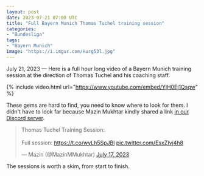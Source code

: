 ```yaml
---
layout: post
date: 2023-07-21 07:00 UTC
title: "Full Bayern Munich Thomas Tuchel training session"
categories:
- "Bundesliga"
tags:
- "Bayern Munich"
image: "https://i.imgur.com/Hurg53l.jpg"
---
```


July 21, 2023 — Here is a full hour long video of a Bayern Munich training session at the direction of Thomas Tuchel and his coaching staff.

{% include video.html url="https://www.youtube.com/embed/YjH0Ej1Qsqw" %} 

These gems are hard to find, you need to know where to look for them. I didn't have to look far because Mazin Mukhtar kindly shared a link [in our Discord server](https://discord.gg/pQuympz34q).

<blockquote class="twitter-tweet"><p lang="en" dir="ltr">Thomas Tuchel Training Session:<br><br>Full session: <a href="https://t.co/wyLh5SpJBl">https://t.co/wyLh5SpJBl</a> <a href="https://t.co/EsxZIvj4h8">pic.twitter.com/EsxZIvj4h8</a></p>&mdash; Mazin (@MazinMMukhtar) <a href="https://twitter.com/MazinMMukhtar/status/1681071807799934976?ref_src=twsrc%5Etfw">July 17, 2023</a></blockquote> <script async src="https://platform.twitter.com/widgets.js" charset="utf-8"></script>

The sessions is worth a skim, from start to finish.
